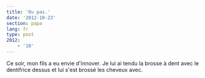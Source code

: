 ```yaml
---
title: 'Ou pas.'
date: '2012-10-23'
section: papa
lang: fr
type: post
2012:
    - '10'
---
```


Ce soir, mon fils a eu envie d'innover. Je lui ai tendu la brosse à dent avec le dentifrice dessus et lui s'est brossé les cheveux avec.
